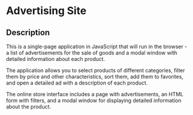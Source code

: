 # Advertising Site

## Description

This is a single-page application in JavaScript that will run in the browser - a list of advertisements for the sale of goods and a modal window with detailed information about each product. 

The application allows you to select products of different categories, filter them by price and other characteristics, sort them, add them to favorites, and open a detailed ad with a description of each product.

The online store interface includes a page with advertisements, an HTML form with filters, and a modal window for displaying detailed information about the product. 